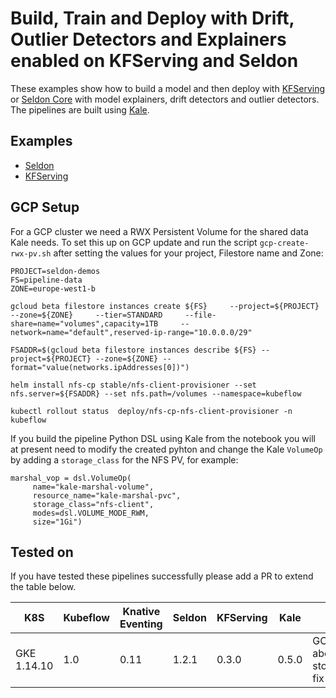 # Build, Train and Deploy with Drift, Outlier Detectors and Explainers enabled on KFServing and Seldon

These examples show how to build a model and then deploy with [KFServing](https://github.com/kubeflow/kfserving) or [Seldon Core](https://github.com/SeldonIO/seldon-core) with model explainers, drift detectors and outlier detectors. The pipelines are built using [Kale](https://github.com/kubeflow-kale/kale).

## Examples

 * [Seldon](./seldon/README.md)
 * [KFServing](./kfserving/README.md) 


## GCP Setup

For a GCP cluster we need a RWX Persistent Volume for the shared data Kale needs. To set this up on GCP update and run the script `gcp-create-rwx-pv.sh` after setting the values for your project, Filestore name and Zone:

```
PROJECT=seldon-demos
FS=pipeline-data
ZONE=europe-west1-b    

gcloud beta filestore instances create ${FS}     --project=${PROJECT}     --zone=${ZONE}     --tier=STANDARD     --file-share=name="volumes",capacity=1TB     --network=name="default",reserved-ip-range="10.0.0.0/29"

FSADDR=$(gcloud beta filestore instances describe ${FS} --project=${PROJECT} --zone=${ZONE} --format="value(networks.ipAddresses[0])")

helm install nfs-cp stable/nfs-client-provisioner --set nfs.server=${FSADDR} --set nfs.path=/volumes --namespace=kubeflow 

kubectl rollout status  deploy/nfs-cp-nfs-client-provisioner -n kubeflow
```

If you build the pipeline Python DSL using Kale from the notebook you will at present need to modify the created pyhton and change the Kale `VolumeOp` by adding a `storage_class` for the NFS PV, for example:

```
marshal_vop = dsl.VolumeOp(
     name="kale-marshal-volume",
     resource_name="kale-marshal-pvc",
     storage_class="nfs-client",
     modes=dsl.VOLUME_MODE_RWM,
     size="1Gi")
```

## Tested on

If you have tested these pipelines successfully please add a PR to extend the table below.

| K8S | Kubeflow | Knative Eventing | Seldon | KFServing | Kale | Notes
| ----| -------  | ---------------- | ------ | --------- | ---- | ----- |
| GKE 1.14.10 | 1.0 | 0.11 | 1.2.1 | 0.3.0 | 0.5.0 | GCP Setup above, Kale storage_class fix |







   

